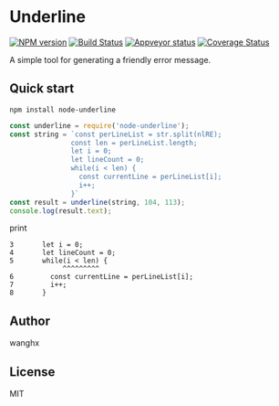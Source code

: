 # Underline

[![NPM version][npm-image]][npm-url]
[![Build Status][travis-image]][travis-url]
[![Appveyor status][appveyor-image]][appveyor-url]
[![Coverage Status][coveralls-image]][coveralls-url]

A simple tool for generating a friendly error message.

## Quick start

```terminal
npm install node-underline
```

```javascript
const underline = require('node-underline');
const string = `const perLineList = str.split(nlRE);
               const len = perLineList.length;
               let i = 0;
               let lineCount = 0;
               while(i < len) {
                 const currentLine = perLineList[i];
                 i++;
               }` 
const result = underline(string, 104, 113);
console.log(result.text);
```

print

```terminal
3       let i = 0;
4       let lineCount = 0;
5       while(i < len) {
             ^^^^^^^^^
6         const currentLine = perLineList[i];
7         i++;
8       }
```


## Author

wanghx

## License
MIT

[npm-url]: https://npmjs.org/package/node-underline
[npm-image]: http://img.shields.io/npm/v/node-underline.svg
[travis-url]: https://travis-ci.org/whxaxes/underline
[travis-image]: http://img.shields.io/travis/whxaxes/underline.svg
[appveyor-url]: https://ci.appveyor.com/project/whxaxes/underline/branch/master
[appveyor-image]: https://ci.appveyor.com/api/projects/status/github/whxaxes/underline?branch=master&svg=true
[coveralls-url]: https://coveralls.io/r/whxaxes/underline
[coveralls-image]: https://img.shields.io/coveralls/whxaxes/underline.svg

